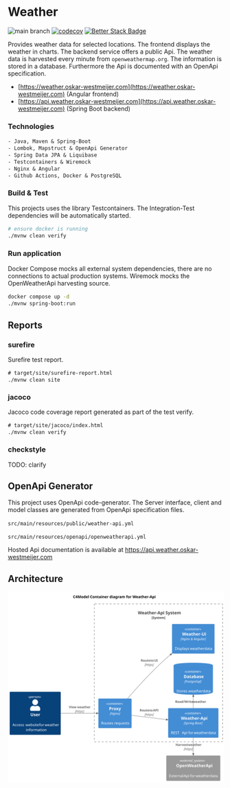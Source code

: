 # Weather

![main branch](https://github.com/OskarWestmeijer/weather/actions/workflows/main-build-test-release.yml/badge.svg)
[![codecov](https://codecov.io/gh/OskarWestmeijer/weather/graph/badge.svg?token=KPHN0THI0X)](https://codecov.io/gh/OskarWestmeijer/weather)
[![Better Stack Badge](https://uptime.betterstack.com/status-badges/v1/monitor/vmxk.svg)](https://uptime.betterstack.com/?utm_source=status_badge)

Provides weather data for selected locations. The frontend displays the weather in charts. The backend service offers a public
Api. The weather data is harvested every minute from `openweathermap.org`. The information is stored in a database. Furthermore the Api is
documented with an OpenApi specification.

- [https://weather.oskar-westmeijer.com](https://weather.oskar-westmeijer.com) (Angular frontend)
- [https://api.weather.oskar-westmeijer.com](https://api.weather.oskar-westmeijer.com) (Spring Boot backend)

### Technologies

```
- Java, Maven & Spring-Boot
- Lombok, Mapstruct & OpenApi Generator
- Spring Data JPA & Liquibase
- Testcontainers & Wiremock
- Nginx & Angular
- Github Actions, Docker & PostgreSQL
```

### Build & Test

This projects uses the library Testcontainers. The Integration-Test dependencies will be automatically started.

``` bash
# ensure docker is running
./mvnw clean verify
```

### Run application

Docker Compose mocks all external system dependencies, there are no connections to actual production systems.
Wiremock mocks the OpenWeatherApi harvesting source.

``` bash
docker compose up -d
./mvnw spring-boot:run
```

## Reports

### surefire

Surefire test report.

```
# target/site/surefire-report.html
./mvnw clean site
```

### jacoco

Jacoco code coverage report generated as part of the test verify.

```
# target/site/jacoco/index.html
./mvnw clean verify
```

### checkstyle

TODO: clarify

## OpenApi Generator

This project uses OpenApi code-generator. The Server interface, client and model classes are generated from OpenApi specification files.

`src/main/resources/public/weather-api.yml`

`src/main/resources/openapi/openweatherapi.yml`

Hosted Api documentation is available at https://api.weather.oskar-westmeijer.com

## Architecture

![Alt c4-model system context diagram](docs/c4model/c4_container.svg)
